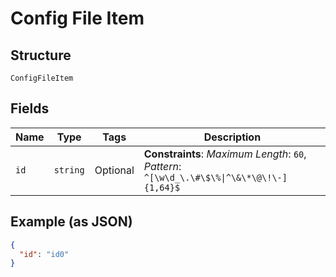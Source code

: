 
# Config File Item

## Structure

`ConfigFileItem`

## Fields

| Name | Type | Tags | Description |
|  --- | --- | --- | --- |
| `id` | `string` | Optional | **Constraints**: *Maximum Length*: `60`, *Pattern*: `^[\w\d_\.\#\$\%\|^\&\*\@\!\-]{1,64}$` |

## Example (as JSON)

```json
{
  "id": "id0"
}
```

